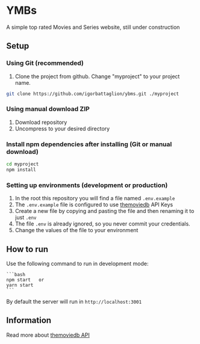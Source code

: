# YMBs

A simple top rated Movies and Series website, still under construction

## Setup

### Using Git (recommended)

1.  Clone the project from github. Change "myproject" to your project name.

```bash
git clone https://github.com/igorbattaglion/ybms.git ./myproject
```

### Using manual download ZIP

1.  Download repository
2.  Uncompress to your desired directory

### Install npm dependencies after installing (Git or manual download)

```bash
cd myproject
npm install
```

### Setting up environments (development or production)

1.  In the root this repository you will find a file named `.env.example`
2.  The `.env.example` file is configured to use [themoviedb](https://www.themoviedb.org/) API Keys
3.  Create a new file by copying and pasting the file and then renaming it to just `.env`
4.  The file `.env` is already ignored, so you never commit your credentials.
5.  Change the values of the file to your environment

## How to run

Use the following command to run in development mode:

    ```bash
    npm start   or
    yarn start
    ```

By default the server will run in `http://localhost:3001`

## Information

Read more about [themoviedb API](https://www.themoviedb.org/documentation/api) 

